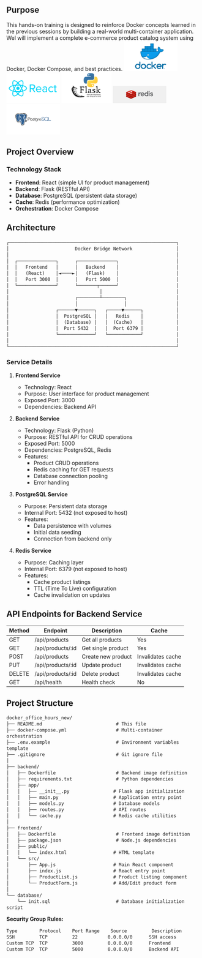 

## Purpose
This hands-on training is designed to reinforce Docker concepts learned in the previous sessions by building a real-world multi-container application. Wel will implement a complete e-commerce product catalog system using Docker, Docker Compose, and best practices.
<img src="images/docker.png" alt="docker" width="140">
<img src="images/react.jpg" alt="react" width="140">
<img src="images/flask.png" alt="flask" width="130">
<img src="images/redis.png" alt="redis" width="140">
<img src="images/sql.png" alt="sql" width="140">

## Project Overview

### Technology Stack

- **Frontend**: React (simple UI for product management)
- **Backend**: Flask (RESTful API)
- **Database**: PostgreSQL (persistent data storage)
- **Cache**: Redis (performance optimization)
- **Orchestration**: Docker Compose

## Architecture

```                       AWS EC2-INSTANCE
┌─────────────────────────────────────────────────────────────┐
│                        Docker Bridge Network                │
│                                                             │
│  ┌──────────────┐      ┌──────────────┐                     │
│  │   Frontend   │      │   Backend    │                     │
│  │   (React)    │◄────►│   (Flask)    │                     │
│  │   Port 3000  │      │   Port 5000  │                     │
│  └──────────────┘      └───────┬──────┘                     │
│                                 │                           │
│                        ┌────────┴────────┐                  │
│                        │                 │                  │
│                 ┌──────▼──────┐   ┌─────▼──────┐            │
│                 │  PostgreSQL │   │   Redis    │            │
│                 │  (Database) │   │  (Cache)   │            │
│                 │  Port 5432  │   │  Port 6379 │            │
│                 └─────────────┘   └────────────┘            │
│                                                             │
└─────────────────────────────────────────────────────────────┘
```

### Service Details

1. **Frontend Service**
   - Technology: React
   - Purpose: User interface for product management
   - Exposed Port: 3000
   - Dependencies: Backend API

2. **Backend Service**
   - Technology: Flask (Python)
   - Purpose: RESTful API for CRUD operations
   - Exposed Port: 5000
   - Dependencies: PostgreSQL, Redis
   - Features:
     - Product CRUD operations
     - Redis caching for GET requests
     - Database connection pooling
     - Error handling

3. **PostgreSQL Service**
   - Purpose: Persistent data storage
   - Internal Port: 5432 (not exposed to host)
   - Features:
     - Data persistence with volumes
     - Initial data seeding
     - Connection from backend only

4. **Redis Service**
   - Purpose: Caching layer
   - Internal Port: 6379 (not exposed to host)
   - Features:
     - Cache product listings
     - TTL (Time To Live) configuration
     - Cache invalidation on updates

## API Endpoints for Backend Service

| Method | Endpoint | Description | Cache |
|--------|----------|-------------|-------|
| GET | /api/products | Get all products | Yes |
| GET | /api/products/:id | Get single product | Yes |
| POST | /api/products | Create new product | Invalidates cache |
| PUT | /api/products/:id | Update product | Invalidates cache |
| DELETE | /api/products/:id | Delete product | Invalidates cache |
| GET | /api/health | Health check | No |

## Project Structure

```
docker_office_hours_new/
├── README.md                           # This file
├── docker-compose.yml                  # Multi-container orchestration
├── .env.example                        # Environment variables template
├── .gitignore                          # Git ignore file
│
├── backend/
│   ├── Dockerfile                      # Backend image definition
│   ├── requirements.txt                # Python dependencies
│   ├── app/
│   │   ├── __init__.py                # Flask app initialization
│   │   ├── main.py                    # Application entry point
│   │   ├── models.py                  # Database models
│   │   ├── routes.py                  # API routes
│   │   └── cache.py                   # Redis cache utilities
│
├── frontend/
│   ├── Dockerfile                      # Frontend image definition
│   ├── package.json                    # Node.js dependencies
│   ├── public/
│   │   └── index.html                 # HTML template
│   └── src/
│       ├── App.js                     # Main React component
│       ├── index.js                   # React entry point
│       ├── ProductList.js             # Product listing component
│       └── ProductForm.js             # Add/Edit product form
│
└── database/
    └── init.sql                        # Database initialization script
```



**Security Group Rules:**
```
Type        Protocol    Port Range    Source         Description
SSH         TCP         22           0.0.0.0/0      SSH access
Custom TCP  TCP         3000         0.0.0.0/0      Frontend
Custom TCP  TCP         5000         0.0.0.0/0      Backend API
```









